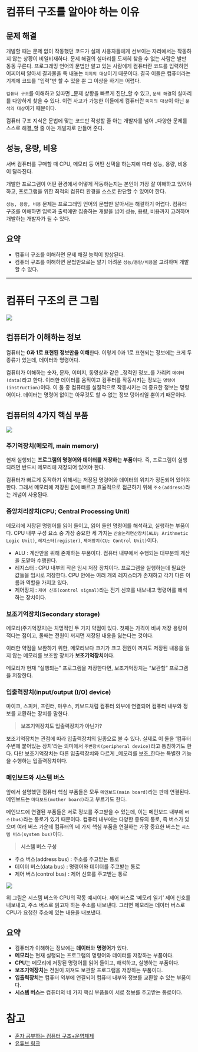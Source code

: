 # 컴퓨터 구조를 알아야 하는 이유

## 문제 해결

개발할 때는 문제 없이 작동했던 코드가 실제 사용자들에게 선보이는 자리에서는 작동하지 않는 상황이 비일비재하다. 문제 해결의 실마리를 도저히 찾을 수 없는 사람은 발만 동동 구른다. 프로그래밍 언어의 문법만 알고 있는 사람에게 컴퓨터란 코드를 입력하면 어찌어찌 알아서 결과물을 툭 내놓는 `미지의 대상`이기 때문이다. 결국 이들은 컴퓨터라는 기계에 코드를 "입력"만 할 수 있을 뿐 그 이상을 하기는 어렵다.

`컴퓨터 구조`를 이해하고 있따면 _문제 상황을 빠르게 진단_할 수 있고, `문제 해결`의 실마리를 다양하게 찾을 수 있다. 이런 사고가 가능한 이들에게 컴퓨터란 `미지의 대상`이 아닌 `분석의 대상`이기 때문이다.

컴퓨터 구조 지식은 문법에 맞는 코드만 작성할 줄 아는 개발자를 넘어 _다양한 문제를 스스로 해결_할 줄 아는 개발자로 만들어 준다.

## 성능, 용량, 비용

서버 컴퓨터를 구매할 때 CPU, 메모리 등 어떤 선택을 하는지에 따라 성능, 용량, 비용이 달라진다.

개발한 프로그램이 어떤 환경에서 어떻게 작동하는지는 본인이 가장 잘 이해하고 있어야 하고, 프로그램을 위한 최적의 컴퓨터 환경을 스스로 판단할 수 있어야 한다.

`성능, 용량, 비용` 문제는 프로그래밍 언어의 문법만 알아서는 해결하기 어렵다. 컴퓨터 구조를 이해하면 입력과 출력에만 집중하는 개발을 넘어 성능, 용량, 비용까지 고려하며 개발하는 개발자가 될 수 있다.

## 요약

- 컴퓨터 구조를 이해하면 문제 해결 능력이 향상된다.
- 컴퓨터 구조를 이해하면 문법만으로는 알기 어려운 `성능/용량/비용`을 고려하며 개발할 수 있다.

---

# 컴퓨터 구조의 큰 그림

![](https://velog.velcdn.com/images/ncookie/post/7ac3e2b5-e285-4207-87b1-27eac326eabf/image.png)

## 컴퓨터가 이해하는 정보

컴퓨터는 **0과 1로 표현된 정보만을 이해**한다. 이렇게 0과 1로 표현되는 정보에는 크게 두 종류가 있는데, 데이터와 명령어다.

컴퓨터가 이해하는 숫자, 문자, 이미지, 동영상과 같은 _정적인 정보_를 가리켜 `데이터(data)`라고 한다. 이러한 데이터를 움직이고 컴퓨터를 작동시키는 정보는 `명령어(instruction)`이다. 이 둘 중 컴퓨터를 실질적으로 작동시키는 더 중요한 정보는 명령어이다. 데이터는 명령어 없이는 아무것도 할 수 없는 정보 덩어리일 뿐이기 때문이다.

## 컴퓨터의 4가지 핵심 부품

![](https://velog.velcdn.com/images/ncookie/post/c138889b-a2a7-4469-9f27-3e85f8076251/image.png)

### 주기억장치(메모리, main memory)

현재 실행되는 **프로그램의 명령어와 데이터를 저장하는 부품**이다. 즉, 프로그램이 실행되려면 반드시 메모리에 저장되어 있어야 한다.

컴퓨터가 빠르게 동작하기 위해서는 저장된 명령어와 데이터의 위치가 정돈되어 있어야 한다. 그래서 메모리에 저장된 값에 빠르고 효율적으로 접근하기 위해 `주소(address)`라는 개념이 사용된다.

### 중앙처리장치(CPU; Central Processing Unit)

메모리에 저장된 명령어를 읽어 들이고, 읽어 들인 명령어를 해석하고, 실행하는 부품이다. CPU 내부 구성 요소 중 가장 중요한 세 가지는 `산술논리연산장치(ALU; Arithmetic Logic Unit)`, `레지스터(register)`, `제어장치(CU; Control Unit)`이다.

- ALU : 계산만을 위해 존재하는 부품이다. 컴퓨터 내부에서 수행되는 대부분의 계산을 도맡아 수행한다.
- 레지스터 : CPU 내부의 작은 임시 저장 장치이다. 프로그램을 실행하는데 필요한 값들을 임시로 저장한다. CPU 안에는 여러 개의 레지스터가 존재하고 각기 다른 이름과 역할을 가지고 있다.
- 제어장치 : `제어 신호(control signal)`라는 전기 신호를 내보내고 명령어를 해석하는 장치이다.

### 보조기억장치(Secondary storage)

메모리(주기억장치)는 치명적인 두 가지 약점이 있다. 첫째는 가격이 비싸 저장 용량이 적다는 점이고, 둘째는 전원이 꺼지면 저장된 내용을 잃는다는 것이다.

이러한 약점을 보완하기 위한, 메모리보다 크기가 크고 전원이 꺼져도 저장된 내용을 잃지 않는 메모리를 보조할 장치가 **보조기억장치**이다.

메모리가 현재 “실행되는” 프로그램을 저장한다면, 보조기억장치는 “보관할” 프로그램을 저장한다.

### 입출력장치(input/output (I/O) device)

마이크, 스피커, 프린터, 마우스, 키보드처럼 컴퓨터 외부에 연결되어 컴퓨터 내부와 정보를 교환하는 장치를 말한다. 

> **보조기억장치도 입출력장치가 아닌가?**
> 
보조기억장치는 관점에 따라 입출력장치의 일종으로 볼 수 있다. 실제로 이 둘을 ‘컴퓨터 주변에 붙어있는 장치’라는 의미에서 `주변장치(peripheral device)`라고 통칭하기도 한다. 다만 보조기억장치는 다른 입출력장치와 다르게 _메모리를 보조_한다는 특별한 기능을 수행하는 입출력장치이다.

### 메인보드와 시스템 버스

앞에서 설명했던 컴퓨터 핵심 부품들은 모두 `메인보드(main board)`라는 판에 연결된다. 메인보드는 `마더보드(mother board)`라고 부르기도 한다.

메인보드에 연결된 부품들은 서로 정보를 주고받을 수 있는데, 이는 메인보드 내부에 `버스(bus)`라는 통로가 있기 때문이다. 컴퓨터 내부에는 다양한 종류의 통로, 즉 버스가 있으며 여러 버스 가운데 컴퓨터의 네 가지 핵심 부품을 연결하는 가장 중요한 버스는 `시스템 버스(system bus)`이다.

> **시스템 버스 구성**
> 
- 주소 버스(address bus) : 주소를 주고받는 통로
- 데이터 버스(data bus) : 명령어와 데이터를 주고받는 통로
- 제어 버스(control bus) : 제어 신호를 주고받는 통로

![](https://velog.velcdn.com/images/ncookie/post/a327f09a-45f5-4543-a012-4945f5714db2/image.png)

위 그림은 시스템 버스와 CPU의 작동 예시이다. 제어 버스로 ‘메모리 읽기’ 제어 신호를 내보내고, 주소 버스로 읽고자 하는 주소를 내보낸다. 그러면 메모리는 데이터 버스로 CPU가 요청한 주소에 있는 내용을 내보낸다.

## 요약

- 컴퓨터가 이해하는 정보에는 **데이터**와 **명령어**가 있다.
- **메모리**는 현재 실행되는 프로그램의 명령어와 데이터를 저장하는 부품이다.
- **CPU**는 메모리에 저장된 명령어를 읽어 들이고, 해석하고, 실행하는 부품이다.
- **보조기억장치**는 전원이 꺼져도 보관할 프로그램을 저장하는 부품이다.
- **입출력장치**는 컴퓨터 외부에 연결되어 컴퓨터 내부와 정보를 교환할 수 있는 부품이다.
- **시스템 버스**는 컴퓨터의 네 가지 핵심 부품들이 서로 정보를 주고받는 통로이다.

# 참고
- [혼자 공부하는 컴퓨터 구조+운영체제](https://hongong.hanbit.co.kr/%EC%BB%B4%ED%93%A8%ED%84%B0-%EA%B5%AC%EC%A1%B0-%EC%9A%B4%EC%98%81%EC%B2%B4%EC%A0%9C/)
- [유튜브 링크](https://www.youtube.com/playlist?list=PLVsNizTWUw7FCS83JhC1vflK8OcLRG0Hl)